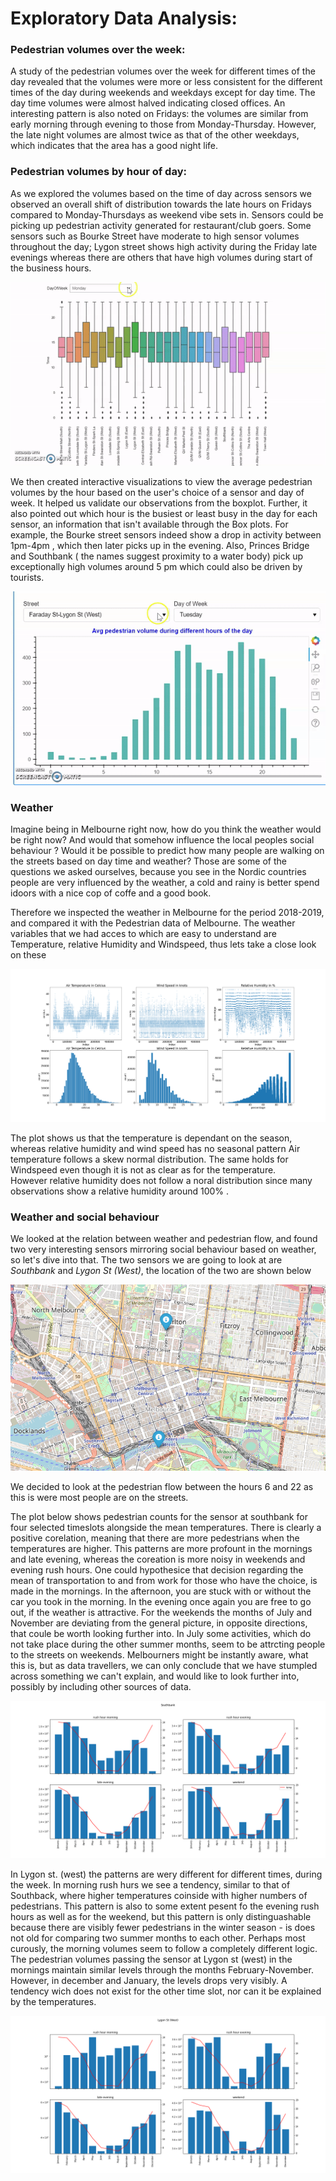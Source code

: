 # Exploratory Data Analysis:



### Pedestrian volumes over the week:

A study of the pedestrian volumes over the week for different times of the day revealed that the volumes were more or less consistent for the different times of the day during weekends and weekdays except for day time. The day time volumes were almost halved indicating closed offices. An interesting pattern is also noted on Fridays: the volumes are similar from early morning through evening to those from Monday-Thursday. However, the late night volumes are almost twice as that of the other weekdays, which indicates that the area has a good night life. 

### Pedestrian volumes by hour of day:

As we explored the volumes based on the time of day across sensors we observed an overall shift of distribution towards the late hours on Fridays compared to Monday-Thursdays as weekend vibe sets in. Sensors could be picking up pedestrian activity generated for restaurant/club goers. Some sensors such as Bourke Street have moderate to high sensor volumes throughout the day; Lygon street shows high activity during the Friday late evenings whereas there are others that have high volumes during start of the business hours.


![test](https://github.com/schibsen/SocialDataProjHandIn/blob/0c26b6bbdf5e3f83c06788e5137ac4757d8fcf8e/Figures_static/boxplot_gif.gif)

We then created interactive visualizations to view the average pedestrian volumes by the hour based on the user's choice of a sensor and day of week. It helped us validate our observations from the boxplot. Further, it also pointed out which hour is the busiest or least busy in the day for each sensor, an information that isn't available through the Box plots. For example, the Bourke street sensors indeed show a drop in activity between 1pm-4pm , which then later picks up in the evening. Also, Princes Bridge and Southbank ( the names suggest proximity to a water body) pick up exceptionally high volumes around 5 pm which could also be driven by tourists.  

![test](https://github.com/schibsen/SocialDataProjHandIn/blob/0c26b6bbdf5e3f83c06788e5137ac4757d8fcf8e/Figures_static/bokeh_sensor_dayofweek_gif.gif)


### Weather
Imagine being in Melbourne right now, how do you think the weather would be right now? And would that somehow influence the local peoples social behaviour ? Would it be possible to predict how many people are walking on the streets based on day time and weather?  Those are some of the questions we asked ourselves, because you see in the Nordic countries people are very influenced by the weather, a cold and rainy is better spend idoors with a nice cop of coffe and a good book.   

Therefore we inspected the weather in Melbourne for the period 2018-2019, and compared it with the Pedestrian data of Melbourne. 
The weather variables that we had acces to which are easy to understand are Temperature, relative Humidity and Windspeed, thus lets take a close look on these 

![weather variables](Figures_static/weather_plot.png)

The plot shows us that the temperature is dependant on the season, whereas relative humidity and wind speed has no seasonal pattern 
Air temperature follows a skew normal distribution. The same holds for Windspeed even though it is not as clear as for the temperature.   
However relative humidity does not follow a noral distribution since many observations show a relative humidity around 100% . 


### Weather and social behaviour

We looked at the relation between weather and pedestrian flow, and found two very interesting sensors mirroring social behaviour based on weather, so let's dive into that. The two sensors we are going to look at are *Southbank* and *Lygon St (West)*, the location of the two are shown below

![sensor locations](Figures_static/2focus_sensors.png)

We decided to look at the pedestrian flow between the hours 6 and 22 as this is were most people are on the streets. 





The plot below shows pedestrian counts for the sensor at southbank for four selected timeslots alongside the mean temperatures. There is clearly a positive corelation, meaning that there are more pedestrians when the temperatures are higher. This patterns are more profount in the mornings and late evening, whereas the coreation is more noisy in weekends and evening rush hours. One could hypothesice that decision regarding the mean of transportation to and from work for those who have the choice, is made in the mornings. In the afternoon, you are stuck with or without the car you took in the morning. In the evening once again you are free to go out, if the weather is attractive. For the weekends the months of July and November are deviating from the general picture, in opposite directions, that coule be worth looking further into. In July some activities, which do not take place during the other summer months, seem to be attrcting people to the streets on weekends. Melbourners might be instantly aware, what this is, but as data travellers, we can only conclude that we have stumpled across something we can't explain, and would like to look further into, possibly by including other sources of data. 




![southbank](Figures_static/southbank_weather.png)


In Lygon st. (west) the patterns are wery different for different times, during the week. In morning rush hurs we see a tendency, similar to that of Southback, where higher temperatures coinside with higher numbers of pedestrians. This pattern is also to some extent pesent fo the evening rush hours as well as for the weekend, but this pattern is only distinguashable because there are visibly fewer pedestrians in the winter season - is does not old for comparing two summer months to each other. Perhaps most curously, the morning volumes seem to follow a completely different logic. The pedestrian volumes passing the sensor at Lygon st (west) in the mornings  maintain similar levels through the months February-November. However, in december and January, the levels drops very visibly. A tendency wich does not exist for the other time slot, nor can it be explained by the temperatures. 




![southbank](Figures_static/lygon_weather.png)
